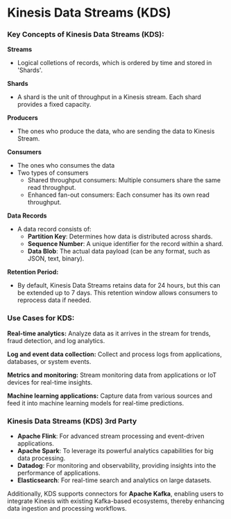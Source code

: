 # Kinesis Data Streams (KDS)

### Key Concepts of Kinesis Data Streams (KDS):

**Streams**

- Logical colletions of records, which is ordered by time and stored in 'Shards'.

**Shards**

- A shard is the unit of throughput in a Kinesis stream. Each shard provides a fixed capacity.

**Producers**

- The ones who produce the data, who are sending the data to Kinesis Stream.

**Consumers**

- The ones who consumes the data 
- Two types of consumers
  - Shared throughput consumers: Multiple consumers share the same read throughput.
  - Enhanced fan-out consumers: Each consumer has its own read throughput.

**Data Records**
- A data record consists of:
    - **Partition Key**: Determines how data is distributed across shards.
    - **Sequence Number**: A unique identifier for the record within a shard.
    - **Data Blob**: The actual data payload (can be any format, such as JSON, text, binary).
   
**Retention Period:**
   - By default, Kinesis Data Streams retains data for 24 hours, but this can be extended up to 7 days. This retention window allows consumers to reprocess data if needed.

### Use Cases for KDS:

**Real-time analytics:**
Analyze data as it arrives in the stream for trends, fraud detection, and log analytics.

**Log and event data collection:**
Collect and process logs from applications, databases, or system events.

**Metrics and monitoring:**
Stream monitoring data from applications or IoT devices for real-time insights.

**Machine learning applications:**
Capture data from various sources and feed it into machine learning models for real-time predictions.

### Kinesis Data Streams (KDS) 3rd Party

- **Apache Flink**: For advanced stream processing and event-driven applications.
- **Apache Spark**: To leverage its powerful analytics capabilities for big data processing.
- **Datadog**: For monitoring and observability, providing insights into the performance of applications.
- **Elasticsearch**: For real-time search and analytics on large datasets.

Additionally, KDS supports connectors for **Apache Kafka**, enabling users to integrate Kinesis with existing Kafka-based ecosystems, thereby enhancing data ingestion and processing workflows.
